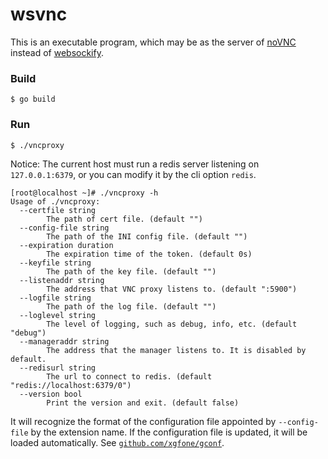 # wsvnc

This is an executable program, which may be as the server of [noVNC](https://github.com/novnc/noVNC) instead of [websockify](https://github.com/novnc/websockify).

### Build

```shell
$ go build
```

### Run

```shell
$ ./vncproxy
```

Notice: The current host must run a redis server listening on `127.0.0.1:6379`, or you can modify it by the cli option `redis`.

```shell
[root@localhost ~]# ./vncproxy -h
Usage of ./vncproxy:
  --certfile string
        The path of cert file. (default "")
  --config-file string
        The path of the INI config file. (default "")
  --expiration duration
        The expiration time of the token. (default 0s)
  --keyfile string
        The path of the key file. (default "")
  --listenaddr string
        The address that VNC proxy listens to. (default ":5900")
  --logfile string
        The path of the log file. (default "")
  --loglevel string
        The level of logging, such as debug, info, etc. (default "debug")
  --manageraddr string
        The address that the manager listens to. It is disabled by default.
  --redisurl string
        The url to connect to redis. (default "redis://localhost:6379/0")
  --version bool
        Print the version and exit. (default false)
```

It will recognize the format of the configuration file appointed by `--config-file` by the extension name. If the configuration file is updated, it will be loaded automatically. See [`github.com/xgfone/gconf`](https://github.com/xgfone/gconf#use-the-config-file).
